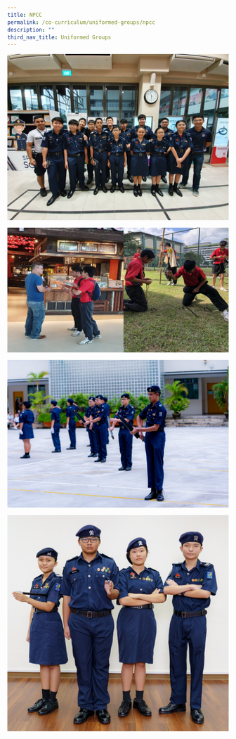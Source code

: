 ```yaml
---
title: NPCC
permalink: /co-curriculum/uniformed-groups/npcc
description: ""
third_nav_title: Uniformed Groups
---
```

![](/images/NPCC%202.jpg)

![](/images/NPCC%206.jpg)

![](/images/AMK%20Sec%20CCA%20Open%20House_20200110%20-%20Edited%20Web-04685.jpg)

![](/images/NPCC.jpg)